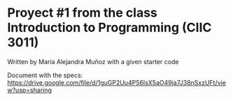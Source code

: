 # Proyect #1 from the class Introduction to Programming (CIIC 3011) 

Written by Maria Alejandra Muñoz with a given starter code

Document with the specs: https://drive.google.com/file/d/1guGP2Uu4P56IsX5aO49ja7J38nSxzUFt/view?usp=sharing
